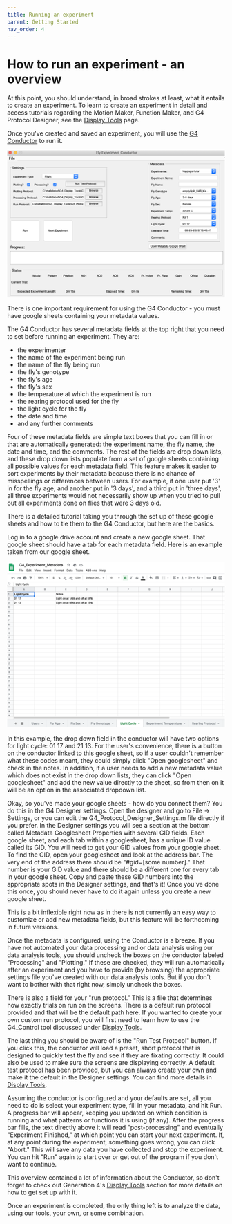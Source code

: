 ```yaml
---
title: Running an experiment
parent: Getting Started
nav_order: 4
---
```


# How to run an experiment - an overview

At this point, you should understand, in broad strokes at least, what it entails to create an experiment. To learn to create an experiment in detail and access tutorials regarding the Motion Maker, Function Maker, and G4 Protocol Designer, see the [Display Tools](../README.md) page. 

Once you've created and saved an experiment, you will use the [G4 Conductor](../G4_Protocol_Designer/User-Instructions.md) to run it. 

![G4 Conductor](assets/conductor_scrShot.png)

There is one important requirement for using the G4 Conductor - you must have google sheets containing your metadata values. 

The G4 Conductor has several metadata fields at the top right that you need to set before running an experiment. They are: 

- the experimenter
- the name of the experiment being run
- the name of the fly being run
- the fly's genotype
- the fly's age
- the fly's sex
- the temperature at which the experiment is run
- the rearing protocol used for the fly
- the light cycle for the fly
- the date and time
- and any further comments

Four of these metadata fields are simple text boxes that  you can fill in or that are automatically generated: the experiment name, the fly name, the date and time, and the comments. The rest of the fields are drop down lists, and these drop down lists populate from a set of google sheets containing all possible values for each metadata field. This feature makes it easier to sort experiments by their metadata because there is no chance of misspellings or differences between users. For example, if one user put '3' in for the fly age, and another put in '3 days', and a third put in 'three days', all three experiments would not necessarily show up when you tried to pull out all experiments done on flies that were 3 days old.

There is a detailed tutorial taking you through the set up of these google sheets and how to tie them to the G4 Conductor, but here are the basics. 

Log in to a google drive account and create a new google sheet. That google sheet should have a tab for each metadata field. Here is an example taken from our google sheet.

![google sheet example](assets/googleSheet_scrShot.png)

In this example, the drop down field in the conductor will have two options for light cycle: 01 17 and 21 13. For the user's convenience, there is a button on the conductor linked to this google sheet, so if a user couldn't remember what these codes meant, they could simply click "Open googlesheet" and check in the notes. In addition, if a user needs to add a new metadata value which does not exist in the drop down lists, they can click "Open googlesheet" and add the new value directly to the sheet, so from then on it will be an option in the associated dropdown list. 

Okay, so you've made your google sheets - how do you connect them? You do this in the G4 Designer settings. Open the designer and go to File -> Settings, or you can edit the G4_Protocol_Designer_Settings.m file directly if you prefer. In the Designer settings you will see a section at the bottom called Metadata Googlesheet Properties with several GID fields. Each google sheet, and each tab within a googlesheet, has a unique ID value called its GID. You will need to get your GID values from your google sheet. To find the GID, open your googlesheet and look at the address bar. The very end of the address there should be "#gid=[some number]." That number is your GID value and there should be a different one for every tab in your google sheet. Copy and paste these GID numbers into the appropriate spots in the Designer settings, and that's it! Once you've done this once, you should never have to do it again unless you create a new google sheet. 

This is a bit inflexible right now as in there is not currently an easy way to customize or add new metadata fields, but this feature will be forthcoming in future versions.

Once the metadata is configured, using the Conductor is a breeze. If you have not automated your data processing and or data analysis using our data analysis tools, you should uncheck the boxes on the conductor labeled "Processing" and "Plotting." If these are checked, they will run automatically after an experiment and you have to provide (by browsing) the appropriate settings file you've created with our data analysis tools. But if you don't want to bother with that right now, simply uncheck the boxes. 

There is also a field for your "run protocol." This is a file that determines how exactly trials on run on the screens. There is a default run protocol provided and that will be the default path here. If you wanted to create your own custom run protocol, you will first need to learn how to use the G4_Control tool discussed under [Display Tools](../README.md).

The last thing you should be aware of is the "Run Test Protocol" button. If you click this, the conductor will load a preset, short protocol that is designed to quickly test the fly and see if they are fixating correctly. It could also be used to make sure the screens are displaying correctly. A default test protocol has been provided, but you can always create your own and make it the default in the Designer settings. You can find more details in [Display Tools](../README.md). 

Assuming the conductor is configured and your defaults are set, all you need to do is select your experiment type, fill in your metadata, and hit Run. A progress bar will appear, keeping you updated on which condition is running and what patterns or functions it is using (if any). After the progress bar fills, the text directly above it will read "post-processing" and eventually "Experiment Finished," at which point you can start your next experiment. If, at any point during the experiment, something goes wrong, you can click "Abort." This will save any data you have collected and stop the experiment. You can hit "Run" again to start over or get out of the program if you don't want to continue. 

This overview contained a lot of information about the Conductor, so don't forget to check out Generation 4's [Display Tools](../README.md) section for more details on how to get set up with it. 

Once an experiment is completed, the only thing left is to analyze the data, using our tools, your own, or some combination. 